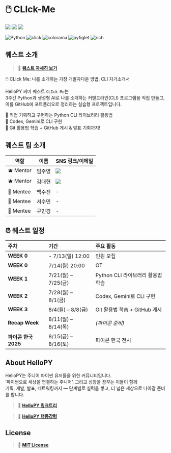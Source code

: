 # 🖱️ CLIck-Me
<a href="#"><img src="https://img.shields.io/badge/👾_HelloPY-7E5FFF?style=for-the-badge&logo=python&logoColor=white"/></a>
<a href="#"><img src="https://img.shields.io/badge/☀️_2025_Summer_Project🏖️-1E90FF?style=for-the-badge&logo=github&logoColor=white"/></a>
<a href="#"><img src="https://img.shields.io/badge/🖱️_CLIck_Me-FF4500?style=for-the-badge&logo=rocket&logoColor=white"/></a>

![Python](https://img.shields.io/badge/Python-3.13.5-3776AB?style=flat-square&logo=python&logoColor=white)
![click](https://img.shields.io/badge/click-8.2.1-007ACC?style=flat-square)
![colorama](https://img.shields.io/badge/colorama-0.4.6-FBCA04?style=flat-square)
![pyfiglet](https://img.shields.io/badge/pyfiglet-1.0.3-005f99?style=flat-square)
![rich](https://img.shields.io/badge/rich-14.0.0-CC0066?style=flat-square)

## 퀘스트 소개
> 🔗 [**퀘스트 자세히 보기**](https://animated-pulsar-e0c.notion.site/CLIck-Me-220db6076de280cc950bc5a371e94421) <br>

🖱️ CLIck Me: 나를 소개하는 가장 개발자다운 방법, CLI 자기소개서 <br>

HelloPY 써머 퀘스트 `CLIck Me`는 <br>
3주간 Python과 생성형 AI로 나를 소개하는 커맨드라인(CLI) 프로그램을 직접 만들고, <br>
이를 GitHub에 포트폴리오로 정리하는 실습형 프로젝트입니다. <br>

👾 직접 기획하고 구현하는 Python CLI 라이브러리 활용법 <br>
👾 Codex, Gemini로 CLI 구현 <br>
👾 Git 활용법 학습 + GitHub 게시 & 발표 기회까지! <br>

## 퀘스트 팀 소개
| 역할 | 이름 | SNS 링크/이메일 |
| --- | --- | --- | 
| 🫐 Mentor | 임주영 | <a href="https://www.linkedin.com/in/ju-young-lim-9a8b652a2/" target="_blank"><img src="https://img.shields.io/badge/LinkedIn-0A66C2?style=for-the-badge&logo=linkedin&logoColor=white"/></a> |
| 🫐 Mentor | 김대현 | <a href="https://www.linkedin.com/in/daehyun-kim-5084b9333/" target="_blank"><img src="https://img.shields.io/badge/LinkedIn-0A66C2?style=for-the-badge&logo=linkedin&logoColor=white"/></a> |
| 🍋 Mentee | 백수진 | - |
| 🍋 Mentee | 서수민 | - |
| 🍋 Mentee | 구민경 | - |

## ⏰ 퀘스트 일정
| 주차 | 기간 | 주요 활동 |
| :--- | :--- | :--- |
| **WEEK 0** | - 7/13(일) 12:00 | 인원 모집 |
| **WEEK 0** | 7/14(월) 20:00 | OT |
| **WEEK 1** | 7/21(월) – 7/25(금) | Python CLI 라이브러리 활용법 학습 |
| **WEEK 2** | 7/28(월) – 8/1(금) | Codex, Gemini로 CLI 구현 |
| **WEEK 3** | 8/4(월) – 8/8(금) | Git 활용법 학습 + GitHub 게시 |
| **Recap Week** | 8/11(월) – 8/14(목) | *(파이콘 준비)* |
| **파이콘 한국 2025** | 8/15(금) – 8/16(토) | 파이콘 한국 전시 |

## About HelloPY
HelloPY는 주니어 파이썬 유저들을 위한 커뮤니티입니다. <br>
‘파이썬으로 세상을 연결하는 주니어’, 그리고 성장을 꿈꾸는 이들이 함께 <br>
기획, 개발, 발표, 네트워킹까지 — 단계별로 실력을 쌓고, 더 넓은 세상으로 나아갈 준비를 합니다. <br>

> 🔗 [**HelloPY 링크트리**](https://linktr.ee/HelloPY2025?utm_source=linktree_profile_share&ltsid=b1b968a8-a058-4609-a866-3f9bf880901d) <br>

> 🔗 [**HelloPY 행동강령**](https://hello-py.com/coc) <br>

## License
> 🔗 [**MIT License**](/LICENSE)
